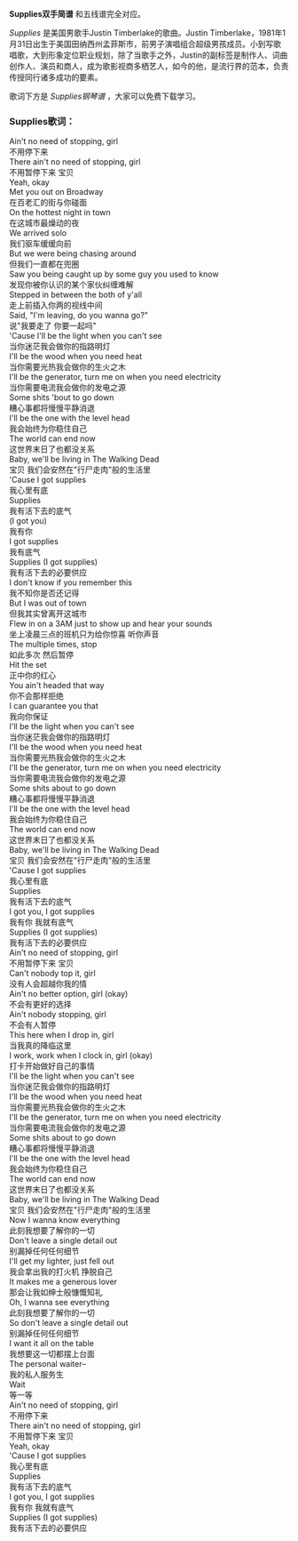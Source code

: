 

**Supplies双手简谱** 和五线谱完全对应。

_Supplies_ 是美国男歌手Justin Timberlake的歌曲。Justin
Timberlake，1981年1月31日出生于美国田纳西州孟菲斯市，前男子演唱组合超级男孩成员。小到写歌唱歌，大到形象定位职业规划，除了当歌手之外，Justin的副标签是制作人、词曲创作人、演员和商人，成为歌影视商多栖艺人，如今的他，是流行界的范本，负责传授同行诸多成功的要素。

歌词下方是 _Supplies钢琴谱_ ，大家可以免费下载学习。

### Supplies歌词：

Ain't no need of stopping, girl  
不用停下来  
There ain't no need of stopping, girl  
不用暂停下来 宝贝  
Yeah, okay  
Met you out on Broadway  
在百老汇的街与你碰面  
On the hottest night in town  
在这城市最燥动的夜  
We arrived solo  
我们驱车缓缓向前  
But we were being chasing around  
但我们一直都在兜圈  
Saw you being caught up by some guy you used to know  
发现你被你认识的某个家伙纠缠难解  
Stepped in between the both of y'all  
走上前插入你两的视线中间  
Said, "I'm leaving, do you wanna go?"  
说"我要走了 你要一起吗"  
'Cause I'll be the light when you can't see  
当你迷茫我会做你的指路明灯  
I'll be the wood when you need heat  
当你需要光热我会做你的生火之木  
I'll be the generator, turn me on when you need electricity  
当你需要电流我会做你的发电之源  
Some shits 'bout to go down  
糟心事都将慢慢平静消退  
I'll be the one with the level head  
我会始终为你稳住自己  
The world can end now  
这世界末日了也都没关系  
Baby, we'll be living in The Walking Dead  
宝贝 我们会安然在"行尸走肉"般的生活里  
'Cause I got supplies  
我心里有底  
Supplies  
我有活下去的底气  
(I got you)  
我有你  
I got supplies  
我有底气  
Supplies (I got supplies)  
我有活下去的必要供应  
I don't know if you remember this  
我不知你是否还记得  
But I was out of town  
但我其实曾离开这城市  
Flew in on a 3AM just to show up and hear your sounds  
坐上凌晨三点的班机只为给你惊喜 听你声音  
The multiple times, stop  
如此多次 然后暂停  
Hit the set  
正中你的红心  
You ain't headed that way  
你不会那样拒绝  
I can guarantee you that  
我向你保证  
I'll be the light when you can't see  
当你迷茫我会做你的指路明灯  
I'll be the wood when you need heat  
当你需要光热我会做你的生火之木  
I'll be the generator, turn me on when you need electricity  
当你需要电流我会做你的发电之源  
Some shits about to go down  
糟心事都将慢慢平静消退  
I'll be the one with the level head  
我会始终为你稳住自己  
The world can end now  
这世界末日了也都没关系  
Baby, we'll be living in The Walking Dead  
宝贝 我们会安然在"行尸走肉"般的生活里  
'Cause I got supplies  
我心里有底  
Supplies  
我有活下去的底气  
I got you, I got supplies  
我有你 我就有底气  
Supplies (I got supplies)  
我有活下去的必要供应  
Ain't no need of stopping, girl  
不用暂停下来 宝贝  
Can't nobody top it, girl  
没有人会超越你我的情  
Ain't no better option, girl (okay)  
不会有更好的选择  
Ain't nobody stopping, girl  
不会有人暂停  
This here when I drop in, girl  
当我真的降临这里  
I work, work when I clock in, girl (okay)  
打卡开始做好自己的事情  
I'll be the light when you can't see  
当你迷茫我会做你的指路明灯  
I'll be the wood when you need heat  
当你需要光热我会做你的生火之木  
I'll be the generator, turn me on when you need electricity  
当你需要电流我会做你的发电之源  
Some shits about to go down  
糟心事都将慢慢平静消退  
I'll be the one with the level head  
我会始终为你稳住自己  
The world can end now  
这世界末日了也都没关系  
Baby, we'll be living in The Walking Dead  
宝贝 我们会安然在"行尸走肉"般的生活里  
Now I wanna know everything  
此刻我想要了解你的一切  
Don't leave a single detail out  
别漏掉任何任何细节  
I'll get my lighter, just fell out  
我会拿出我的打火机 挣脱自己  
It makes me a generous lover  
那会让我如绅士般慷慨知礼  
Oh, I wanna see everything  
此刻我想要了解你的一切  
So don't leave a single detail out  
别漏掉任何任何细节  
I want it all on the table  
我想要这一切都摆上台面  
The personal waiter–  
我的私人服务生  
Wait  
等一等  
Ain't no need of stopping, girl  
不用停下来  
There ain't no need of stopping, girl  
不用暂停下来 宝贝  
Yeah, okay  
'Cause I got supplies  
我心里有底  
Supplies  
我有活下去的底气  
I got you, I got supplies  
我有你 我就有底气  
Supplies (I got supplies)  
我有活下去的必要供应

